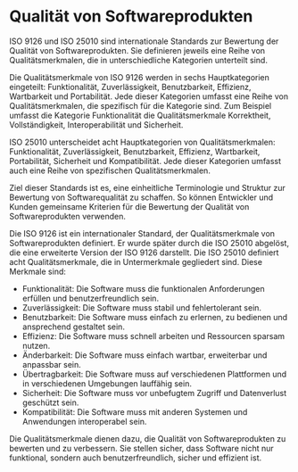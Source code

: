 # Qualität von Softwareprodukten

ISO 9126 und ISO 25010 sind internationale Standards zur Bewertung der Qualität von Softwareprodukten. Sie definieren jeweils eine Reihe von Qualitätsmerkmalen, die in unterschiedliche Kategorien unterteilt sind.

Die Qualitätsmerkmale von ISO 9126 werden in sechs Hauptkategorien eingeteilt: Funktionalität, Zuverlässigkeit, Benutzbarkeit, Effizienz, Wartbarkeit und Portabilität. Jede dieser Kategorien umfasst eine Reihe von Qualitätsmerkmalen, die spezifisch für die Kategorie sind. Zum Beispiel umfasst die Kategorie Funktionalität die Qualitätsmerkmale Korrektheit, Vollständigkeit, Interoperabilität und Sicherheit.

ISO 25010 unterscheidet acht Hauptkategorien von Qualitätsmerkmalen: Funktionalität, Zuverlässigkeit, Benutzbarkeit, Effizienz, Wartbarkeit, Portabilität, Sicherheit und Kompatibilität. Jede dieser Kategorien umfasst auch eine Reihe von spezifischen Qualitätsmerkmalen.

Ziel dieser Standards ist es, eine einheitliche Terminologie und Struktur zur Bewertung von Softwarequalität zu schaffen. So können Entwickler und Kunden gemeinsame Kriterien für die Bewertung der Qualität von Softwareprodukten verwenden.

Die ISO 9126 ist ein internationaler Standard, der Qualitätsmerkmale von Softwareprodukten definiert. Er wurde später durch die ISO 25010 abgelöst, die eine erweiterte Version der ISO 9126 darstellt. Die ISO 25010 definiert acht Qualitätsmerkmale, die in Untermerkmale gegliedert sind. Diese Merkmale sind:

- Funktionalität: Die Software muss die funktionalen Anforderungen erfüllen und benutzerfreundlich sein.
- Zuverlässigkeit: Die Software muss stabil und fehlertolerant sein.
- Benutzbarkeit: Die Software muss einfach zu erlernen, zu bedienen und ansprechend gestaltet sein.
- Effizienz: Die Software muss schnell arbeiten und Ressourcen sparsam nutzen.
- Änderbarkeit: Die Software muss einfach wartbar, erweiterbar und anpassbar sein.
- Übertragbarkeit: Die Software muss auf verschiedenen Plattformen und in verschiedenen Umgebungen lauffähig sein.
- Sicherheit: Die Software muss vor unbefugtem Zugriff und Datenverlust geschützt sein.
- Kompatibilität: Die Software muss mit anderen Systemen und Anwendungen interoperabel sein.

Die Qualitätsmerkmale dienen dazu, die Qualität von Softwareprodukten zu bewerten und zu verbessern. Sie stellen sicher, dass Software nicht nur funktional, sondern auch benutzerfreundlich, sicher und effizient ist.

